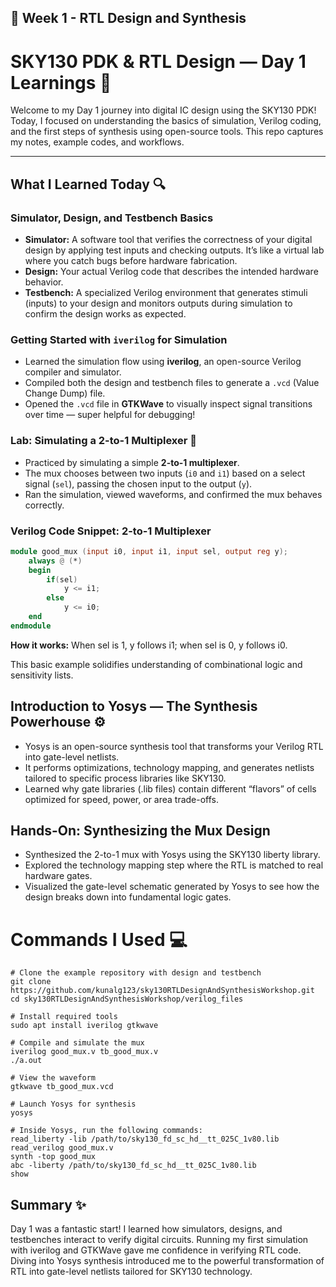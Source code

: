 ## 📂 Week 1 - RTL Design and Synthesis
# SKY130 PDK & RTL Design — Day 1 Learnings 🚀

Welcome to my Day 1 journey into digital IC design using the SKY130 PDK! Today, I focused on understanding the basics of simulation, Verilog coding, and the first steps of synthesis using open-source tools. This repo captures my notes, example codes, and workflows.

---

## What I Learned Today 🔍

### Simulator, Design, and Testbench Basics  
- **Simulator:** A software tool that verifies the correctness of your digital design by applying test inputs and checking outputs. It’s like a virtual lab where you catch bugs before hardware fabrication.  
- **Design:** Your actual Verilog code that describes the intended hardware behavior.  
- **Testbench:** A specialized Verilog environment that generates stimuli (inputs) to your design and monitors outputs during simulation to confirm the design works as expected.

### Getting Started with `iverilog` for Simulation  
- Learned the simulation flow using **iverilog**, an open-source Verilog compiler and simulator.  
- Compiled both the design and testbench files to generate a `.vcd` (Value Change Dump) file.  
- Opened the `.vcd` file in **GTKWave** to visually inspect signal transitions over time — super helpful for debugging!

### Lab: Simulating a 2-to-1 Multiplexer 🧩  
- Practiced by simulating a simple **2-to-1 multiplexer**.  
- The mux chooses between two inputs (`i0` and `i1`) based on a select signal (`sel`), passing the chosen input to the output (`y`).  
- Ran the simulation, viewed waveforms, and confirmed the mux behaves correctly.

### Verilog Code Snippet: 2-to-1 Multiplexer

```verilog
module good_mux (input i0, input i1, input sel, output reg y);
    always @ (*)
    begin
        if(sel)
            y <= i1;
        else 
            y <= i0;
    end
endmodule
```
**How it works:**  When sel is 1, y follows i1; when sel is 0, y follows i0.

This basic example solidifies understanding of combinational logic and sensitivity lists.

## Introduction to Yosys — The Synthesis Powerhouse ⚙️
- Yosys is an open-source synthesis tool that transforms your Verilog RTL into gate-level netlists.
- It performs optimizations, technology mapping, and generates netlists tailored to specific process libraries like SKY130.
- Learned why gate libraries (.lib files) contain different “flavors” of cells optimized for speed, power, or area trade-offs.

## Hands-On: Synthesizing the Mux Design
- Synthesized the 2-to-1 mux with Yosys using the SKY130 liberty library.
- Explored the technology mapping step where the RTL is matched to real hardware gates.
- Visualized the gate-level schematic generated by Yosys to see how the design breaks down into fundamental logic gates.

# Commands I Used 💻
```
# Clone the example repository with design and testbench
git clone https://github.com/kunalg123/sky130RTLDesignAndSynthesisWorkshop.git
cd sky130RTLDesignAndSynthesisWorkshop/verilog_files

# Install required tools
sudo apt install iverilog gtkwave

# Compile and simulate the mux
iverilog good_mux.v tb_good_mux.v
./a.out

# View the waveform
gtkwave tb_good_mux.vcd

# Launch Yosys for synthesis
yosys

# Inside Yosys, run the following commands:
read_liberty -lib /path/to/sky130_fd_sc_hd__tt_025C_1v80.lib
read_verilog good_mux.v
synth -top good_mux
abc -liberty /path/to/sky130_fd_sc_hd__tt_025C_1v80.lib
show
```
## Summary ✨

Day 1 was a fantastic start! I learned how simulators, designs, and testbenches interact to verify digital circuits. Running my first simulation with iverilog and GTKWave gave me confidence in verifying RTL code. Diving into Yosys synthesis introduced me to the powerful transformation of RTL into gate-level netlists tailored for SKY130 technology.
